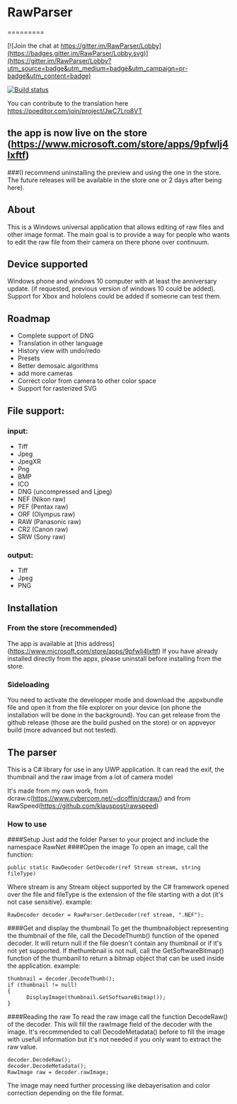 # RawParser
=========

[![Join the chat at https://gitter.im/RawParser/Lobby](https://badges.gitter.im/RawParser/Lobby.svg)](https://gitter.im/RawParser/Lobby?utm_source=badge&utm_medium=badge&utm_campaign=pr-badge&utm_content=badge)

[![Build status](https://ci.appveyor.com/api/projects/status/sdvkbleoqohq9rmb/branch/master?svg=true)](https://ci.appveyor.com/project/arimhan/rawparser/branch/master)

You can contribute to the translation here https://poeditor.com/join/project/JwC7Lro8VT

## the app is now live on the store (https://www.microsoft.com/store/apps/9pfwlj4lxftf) 
###(I recommend uninstalling the preview and using the one in the store. The future releases will be available in the store one or 2 days after being here).

## About
This is a Windows universal application that allows editing of raw files and other image format.
The main goal is to provide a way for people who wants to edit the raw file from their camera on there phone over continuum.
## Device supported
Windows phone and windows 10 computer with at least the anniversary update. (if requested, previous version of windows 10 could be added).
Support for Xbox and hololens could be added if someone can test them.

## Roadmap
- Complete support of DNG 
- Translation in other language
- History view with undo/redo
- Presets
- Better demosaic algorithms
- add more cameras
- Correct color from camera to other color space
- Support for rasterized SVG

## File support:
### input:
- Tiff
- Jpeg
- JpegXR
- Png 
- BMP
- ICO
- DNG (uncompressed and Ljpeg)  
- NEF (Nikon raw)
- PEF (Pentax raw)
- ORF (Olympus raw)
- RAW (Panasonic raw)
- CR2 (Canon raw)
- SRW (Sony raw)
  
### output:
 - Tiff
 - Jpeg
 - PNG

## Installation
### From the store (recommended)
The app is available at [this address]
(https://www.microsoft.com/store/apps/9pfwlj4lxftf)
If you have already installed directly from the appx, please uninstall before installing from the store.

### Sideloading
You need to activate the developper mode and download the .appxbundle file and open it from the file explorer on your device (on phone the installation will be done in the background).
 You can get release from the github release (those are the build pushed on the store) or on appveyor build (more advanced but not tested).
 
## The parser
This is a C# library for use in any UWP application.
It can read the exif, the thumbnail and the raw image from a lot of camera model

It's made from my own work, from dcraw.c(https://www.cybercom.net/~dcoffin/dcraw/) and from RawSpeed(https://github.com/klauspost/rawspeed)

### How to use
####Setup
Just add the folder Parser to your project and include the namespace RawNet
####Open the image
To open an image, call the function:
```
public static RawDecoder GetDecoder(ref Stream stream, string fileType)
```
Where stream is any Stream object supported by the C# framework opened over the file and fileType is the extension of the file starting with a dot (it's not case sensitive).
example:
```
RawDecoder decoder = RawParser.GetDecoder(ref stream, ".NEF");
```
####Get and display the thumbnail
To get the thumbnailobject representing the thumbnail of the file, call the DecodeThumb() function of the opened decoder. It will return null if the file doesn't contain any thumbnail or if it's not yet supported. If thethumbnail is not null, call the GetSoftwareBitmap() function of the thumbanil to return a bitmap object that can be used inside the application.
example:
```
thumbnail = decoder.DecodeThumb();
if (thumbnail != null)
{
      DisplayImage(thumbnail.GetSoftwareBitmap());        
}
```

####Reading the raw
To read the raw image call the function DecodeRaw() of the decoder. This will fill the rawImage field of the decoder with the image.
It's recommended to call DecodeMetadata() before to fill the image with usefull information but it's not needed if you only want to extract the raw value.
```
decoder.DecodeRaw();
decoder.DecodeMetadata();
RawImage raw = decoder.rawImage;
```
The image may need further processing like debayerisation and color correction depending on the file format.
